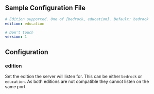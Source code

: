 ## Sample Configuration File

```yaml
# Edition supported. One of [bedrock, education]. Default: bedrock
edition: education

# Don't touch
version: 1
```

## Configuration

### edition
Set the edition the server will listen for. This can be either `bedrock` or `education`. As both editions
are not compatible they cannot listen on the same port.
